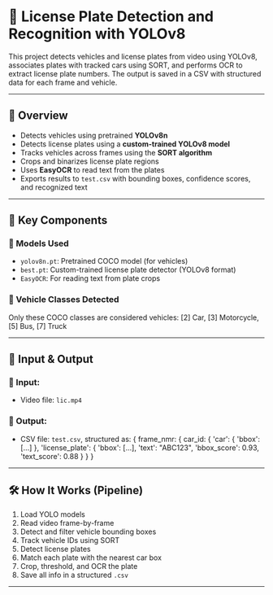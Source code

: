 # 🚗 License Plate Detection and Recognition with YOLOv8

This project detects vehicles and license plates from video using YOLOv8, associates plates with tracked cars using SORT, and performs OCR to extract license plate numbers. The output is saved in a CSV with structured data for each frame and vehicle.

---

## 📌 Overview

- Detects vehicles using pretrained **YOLOv8n**
- Detects license plates using a **custom-trained YOLOv8 model**
- Tracks vehicles across frames using the **SORT algorithm**
- Crops and binarizes license plate regions
- Uses **EasyOCR** to read text from the plates
- Exports results to `test.csv` with bounding boxes, confidence scores, and recognized text

---

## 🧠 Key Components

### 🔹 Models Used

- `yolov8n.pt`: Pretrained COCO model (for vehicles)
- `best.pt`: Custom-trained license plate detector (YOLOv8 format)
- `EasyOCR`: For reading text from plate crops

### 🔹 Vehicle Classes Detected

Only these COCO classes are considered vehicles:
[2] Car, [3] Motorcycle, [5] Bus, [7] Truck


---

## 📂 Input & Output

### 🎥 Input:
- Video file: `lic.mp4`

### 📄 Output:
- CSV file: `test.csv`, structured as:
{
frame_nmr: {
car_id: {
'car': { 'bbox': [...] },
'license_plate': {
'bbox': [...],
'text': "ABC123",
'bbox_score': 0.93,
'text_score': 0.88
}
}
}

---

## 🛠 How It Works (Pipeline)

1. Load YOLO models
2. Read video frame-by-frame
3. Detect and filter vehicle bounding boxes
4. Track vehicle IDs using SORT
5. Detect license plates
6. Match each plate with the nearest car box
7. Crop, threshold, and OCR the plate
8. Save all info in a structured `.csv`

---
